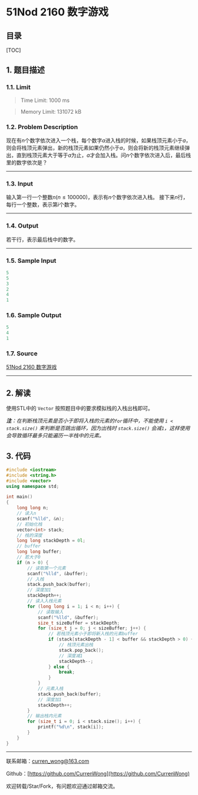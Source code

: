51Nod 2160 数字游戏
===

目录
---

[TOC]

## 1. 题目描述

### 1.1. Limit

>Time Limit: 1000 ms

>Memory Limit: 131072 kB

### 1.2. Problem Description

现在有$n$个数字依次进入一个栈，每个数字$a$进入栈的时候，如果栈顶元素小于$a$，则会将栈顶元素弹出，新的栈顶元素如果仍然小于$a$，则会将新的栈顶元素继续弹出，直到栈顶元素大于等于$a$为止，$a$才会加入栈。问$n$个数字依次进入后，最后栈里的数字依次是？

---

### 1.3. Input

输入第一行一个整数$n(n \le 100000)$，表示有$n$个数字依次进入栈。
接下来$n$行，每行一个整数，表示第$i$个数字。

---

### 1.4. Output

若干行，表示最后栈中的数字。

---

### 1.5. Sample Input

```cpp
5
5
3
2
4
1
```

### 1.6. Sample Output

```cpp
5
4
1
```

### 1.7. Source

[51Nod 2160 数字游戏](https://www.51nod.com/Challenge/Problem.html#problemId=2160)

---

## 2. 解读

使用STL中的 `Vector` 按照题目中的要求模拟栈的入栈出栈即可。

_**注**：在判断栈顶元素是否小于即将入栈的元素的`for`循环中，不能使用 `i < stack.size()` 来判断是否跳出循环，因为出栈时 `stack.size()` 会减`1`，这样使用会导致循环最多只能遍历一半栈中的元素。_

## 3. 代码

```cpp
#include <iostream>
#include <string.h>
#include <vector>
using namespace std;

int main()
{
    long long n;
    // 读入n
    scanf("%lld", &n);
    // 初始化栈
    vector<int> stack;
    // 栈的深度
    long long stackDepth = 0l;
    // buffer
    long long buffer;
    // 若大于0
    if (n > 0) {
        // 读取第一个元素
        scanf("%lld", &buffer);
        // 入栈
        stack.push_back(buffer);
        // 深度加1
        stackDepth++;
        // 读入入栈元素
        for (long long i = 1; i < n; i++) {
            // 读取输入
            scanf("%lld", &buffer);
            size_t sizeBuffer = stackDepth;
            for (size_t j = 0; j < sizeBuffer; j++) {
                // 若栈顶元素小于即将新入栈的元素buffer
                if (stack[stackDepth - 1] < buffer && stackDepth > 0) {
                    // 栈顶元素出栈
                    stack.pop_back();
                    // 深度减1
                    stackDepth--;
                } else {
                    break;
                }
            }
            // 元素入栈
            stack.push_back(buffer);
            // 深度加1
            stackDepth++;
        }
        // 输出栈内元素
        for (size_t i = 0; i < stack.size(); i++) {
            printf("%d\n", stack[i]);
        }
    }
}
```

---

联系邮箱：curren_wong@163.com

Github：[https://github.com/CurrenWong](https://github.com/CurrenWong)

欢迎转载/Star/Fork，有问题欢迎通过邮箱交流。
